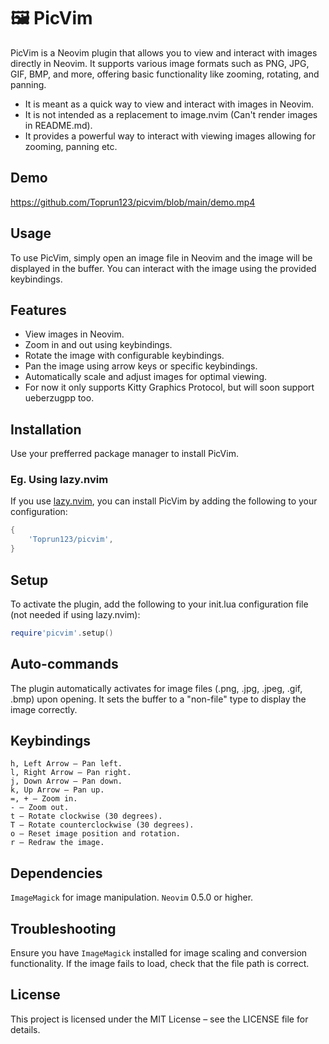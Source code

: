 # 🖼️ PicVim

PicVim is a Neovim plugin that allows you to view and interact with images directly in Neovim. It supports various image formats such as PNG, JPG, GIF, BMP, and more, offering basic functionality like zooming, rotating, and panning.

- It is meant as a quick way to view and interact with images in Neovim.
- It is not intended as a replacement to image.nvim (Can't render images in README.md).
- It provides a powerful way to interact with viewing images allowing for zooming, panning etc.

## Demo

https://github.com/Toprun123/picvim/blob/main/demo.mp4

## Usage

To use PicVim, simply open an image file in Neovim and the image will be displayed in the buffer. You can interact with the image using the provided keybindings.

## Features

- View images in Neovim.
- Zoom in and out using keybindings.
- Rotate the image with configurable keybindings.
- Pan the image using arrow keys or specific keybindings.
- Automatically scale and adjust images for optimal viewing.
- For now it only supports Kitty Graphics Protocol, but will soon support ueberzugpp too.

## Installation

Use your prefferred package manager to install PicVim.

### Eg. Using lazy.nvim

If you use [lazy.nvim](https://github.com/folke/lazy.nvim), you can install PicVim by adding the following to your configuration:

```lua
{
    'Toprun123/picvim',
}
```

## Setup

To activate the plugin, add the following to your init.lua configuration file (not needed if using lazy.nvim):

```lua
require'picvim'.setup()
```

## Auto-commands

The plugin automatically activates for image files (.png, .jpg, .jpeg, .gif, .bmp) upon opening. It sets the buffer to a "non-file" type to display the image correctly.

## Keybindings

    h, Left Arrow – Pan left.
    l, Right Arrow – Pan right.
    j, Down Arrow – Pan down.
    k, Up Arrow – Pan up.
    =, + – Zoom in.
    - – Zoom out.
    t – Rotate clockwise (30 degrees).
    T – Rotate counterclockwise (30 degrees).
    o – Reset image position and rotation.
    r – Redraw the image.

## Dependencies

`ImageMagick` for image manipulation.
`Neovim` 0.5.0 or higher.

## Troubleshooting

Ensure you have `ImageMagick` installed for image scaling and conversion functionality.
If the image fails to load, check that the file path is correct.

## License

This project is licensed under the MIT License – see the LICENSE file for details.
